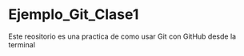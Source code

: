 # Ejemplo_Git_Clase1
Este reositorio es una practica de como usar Git con GitHub desde la terminal 
